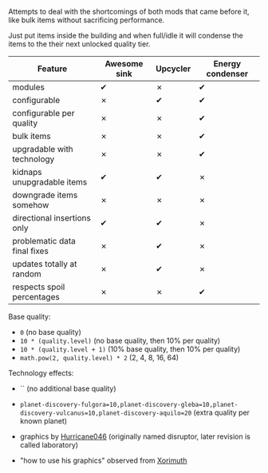 Attempts to deal with the shortcomings of both mods that came before it, like bulk items without sacrificing performance.

Just put items inside the building and when full/idle it will condense the items to the their next unlocked quality tier.


| Feature                     | Awesome sink | Upcycler | Energy condenser |
|-----------------------------|--------------|----------|------------------|
| modules                     | ✔            | ✗        | ✔                |
| configurable                | ✗            | ✔        | ✔                |
| configurable per quality    | ✗            | ✗        | ✔                |
| bulk items                  | ✗            | ✗        | ✔                |
| upgradable with technology  | ✗            | ✗        | ✔                |
| kidnaps unupgradable items  | ✔            | ✔        | ✗                |
| downgrade items somehow     | ✗            | ✗        | ✗                |
| directional insertions only | ✔            | ✔        | ✗                |
| problematic data final fixes| ✗            | ✔        | ✗                |
| updates totally at random   | ✗            | ✔        | ✗                |
| respects spoil percentages  | ✗            | ✗        | ✔                |

Base quality:
- `0` (no base quality)
- `10 * (quality.level)` (no base quality, then 10% per quality)
- `10 * (quality.level + 1)` (10% base quality, then 10% per quality)
- `math.pow(2, quality.level) * 2` (2, 4, 8, 16, 64)

Technology effects:
- `` (no additional base quality)
- `planet-discovery-fulgora=10,planet-discovery-gleba=10,planet-discovery-vulcanus=10,planet-discovery-aquilo=20` (extra quality per known planet)

- graphics by [Hurricane046](https://mods.factorio.com/user/Hurricane046) (originally named disruptor, later revision is called laboratory)
- "how to use his graphics" observed from [Xorimuth](https://github.com/tburrows13/LunarLandings/blob/master/prototypes/core-extractor.lua)
